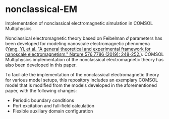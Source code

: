 # nonclassical-EM
Implementation of nonclassical electromagnetic simulation in COMSOL Multiphysics

Nonclassical electromagnetic theory based on Feibelman *d* parameters has been developed for modeling nanoscale electromagnetic phenomena ([Yang, Yi, et al. "A general theoretical and experimental framework for nanoscale electromagnetism." Nature 576.7786 (2019): 248-252.](https://www.nature.com/articles/s41586-019-1803-1)). COMSOL Multiphysics implementation of the nonclassical electromagnetic theory has also been developed in this paper.

To faciliate the implementation of the nonclassical electromagnetic theory for various model setups, this repository includes an exemplary COMSOL model that is modified from the models developed in the aforementioned paper, with the following changes:
* Periodic boundary conditions
* Port excitation and full-field calculation
* Flexible auxiliary domain configuration
